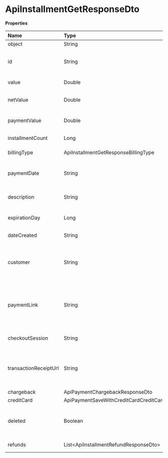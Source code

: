 # ApiInstallmentGetResponseDto

**Properties**

| Name                  | Type                                      | Required | Description                                                            |
| :-------------------- | :---------------------------------------- | :------- | :--------------------------------------------------------------------- |
| object                | String                                    | ❌       | Object type                                                            |
| id                    | String                                    | ❌       | Unique installment identifier in Asaas                                 |
| value                 | Double                                    | ❌       | Installment amount                                                     |
| netValue              | Double                                    | ❌       | Net installment amount                                                 |
| paymentValue          | Double                                    | ❌       | Value of each installment                                              |
| installmentCount      | Long                                      | ❌       | Number of installments                                                 |
| billingType           | ApiInstallmentGetResponseBillingType      | ❌       | Form of payment                                                        |
| paymentDate           | String                                    | ❌       | Bill settlement date on Asaas                                          |
| description           | String                                    | ❌       | Description of the installment                                         |
| expirationDay         | Long                                      | ❌       | Due date of each installment                                           |
| dateCreated           | String                                    | ❌       | Installment creation date                                              |
| customer              | String                                    | ❌       | Unique identifier of the customer to whom the installment belongs      |
| paymentLink           | String                                    | ❌       | Unique identifier of the payment link to which the installment belongs |
| checkoutSession       | String                                    | ❌       | Unique checkout identifier                                             |
| transactionReceiptUrl | String                                    | ❌       | URL of proof of confirmation, receipt, reversal or removal.            |
| chargeback            | ApiPaymentChargebackResponseDto           | ❌       |                                                                        |
| creditCard            | ApiPaymentSaveWithCreditCardCreditCardDto | ❌       |                                                                        |
| deleted               | Boolean                                   | ❌       | Indicates whether the installment has been removed                     |
| refunds               | List\<ApiInstallmentRefundResponseDto\>   | ❌       | Refunds information                                                    |

<!-- This file was generated by liblab | https://liblab.com/ -->
